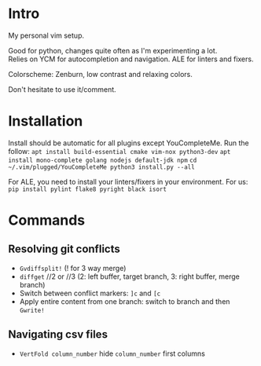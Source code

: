 # Intro
My personal vim setup.  

Good for python, changes quite often as I'm experimenting a lot.   
Relies on YCM for autocompletion and navigation. ALE for linters and fixers.  

Colorscheme: Zenburn, low contrast and relaxing colors.

Don't hesitate to use it/comment.

# Installation
Install should be automatic for all plugins except YouCompleteMe. Run the follow:
`apt install build-essential cmake vim-nox python3-dev`
`apt install mono-complete golang nodejs default-jdk npm`
`cd ~/.vim/plugged/YouCompleteMe
python3 install.py --all`  

For ALE, you need to install your linters/fixers in your environment. For us:
`pip install pylint flake8 pyright black isort`

# Commands
## Resolving git conflicts
- `Gvdiffsplit!` (! for 3 way merge)
- `diffget` //2 or //3 (2: left buffer, target branch, 3: right buffer, merge branch)
- Switch between conflict markers: `]c` and `[c`
- Apply entire content from one branch: switch to branch and then `Gwrite!`

## Navigating csv files
- `VertFold column_number` hide `column_number` first columns
